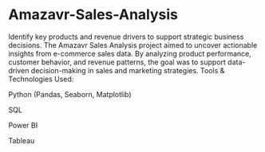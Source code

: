 # Amazavr-Sales-Analysis
Identify key products and revenue drivers to support strategic business decisions.
The Amazavr Sales Analysis project aimed to uncover actionable insights from e-commerce sales data. By analyzing product performance, customer behavior, and revenue patterns, the goal was to support data-driven decision-making in sales and marketing strategies.
Tools & Technologies Used:

Python (Pandas, Seaborn, Matplotlib)

SQL

Power BI

Tableau
